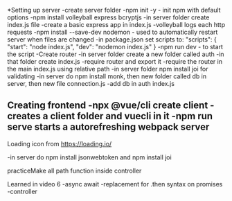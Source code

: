 *Setting up server
  -create server folder
  -npm init -y - init npm with default options
  -npm install volleyball express bcryptjs
  -in server folder create index.js file
  -create a basic express app in index.js
    -volleyball logs each http requests
  -npm install --save-dev nodemon - used to automatically restart server when files are changed
    -in package.json set scripts to:
    "scripts": {
      "start": "node index.js",
      "dev": "nodemon index.js"
    }
    -npm run dev - to start the script
  -Create router
    -in server folder create a new folder called auth
    -in that folder create index.js
    -require router and export it
    -require the router in the main index.js using relative path
  -in server folder npm install joi for validating
  -in server do npm install monk, then new folder called db in server, then new file connection.js
  -add db in auth index.js

Creating frontend
  -npx @vue/cli create client - creates a client folder and vuecli in it
  -npm run serve starts a autorefreshing webpack server
  -

Loading icon from https://loading.io/

-in server do npm install jsonwebtoken and npm install joi


practiceMake all path function inside controller

Learned in video 6
  -async await
    -replacement for .then syntax on promises
  -controller
